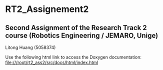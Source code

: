 # RT2_Assignement2

## Second Assignment of the Research Track 2 course (Robotics Engineering / JEMARO, Unige)

Litong Huang (5058374)

Use the following html link to access the Doxygen documentation:
[file:///root/rt2_ass2/src/docs/html/index.html](file:///root/rt2_ass2/src/docs/html/index.html)
